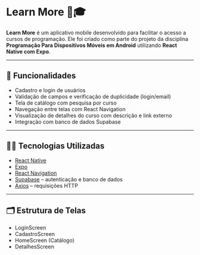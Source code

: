 # Learn More 📱🎓

**Learn More** é um aplicativo mobile desenvolvido para facilitar o acesso a cursos de programação. Ele foi criado como parte do projeto da disciplina **Programação Para Dispositivos Móveis em Android** utilizando **React Native com Expo**.

---

## 🚀 Funcionalidades

- Cadastro e login de usuários
- Validação de campos e verificação de duplicidade (login/email)
- Tela de catálogo com pesquisa por curso
- Navegação entre telas com React Navigation
- Visualização de detalhes do curso com descrição e link externo
- Integração com banco de dados Supabase

---

## 🧑‍💻 Tecnologias Utilizadas

- [React Native](https://reactnative.dev/)
- [Expo](https://expo.dev/)
- [React Navigation](https://reactnavigation.org/)
- [Supabase](https://supabase.com/) – autenticação e banco de dados
- [Axios](https://axios-http.com/) – requisições HTTP

---

## 🗂 Estrutura de Telas

- LoginScreen
- CadastroScreen
- HomeScreen (Catálogo)
- DetalhesScreen

